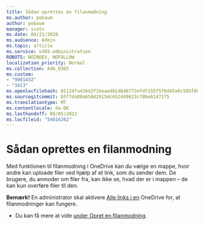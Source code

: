 ```yaml
---
title: Sådan oprettes en filanmodning
ms.author: pebaum
author: pebaum
manager: scotv
ms.date: 04/21/2020
ms.audience: Admin
ms.topic: article
ms.service: o365-administration
ROBOTS: NOINDEX, NOFOLLOW
localization_priority: Normal
ms.collection: Adm_O365
ms.custom:
- "9001432"
- "3413"
ms.openlocfilehash: 01124fa426d2f2beaed81d646773efdf155f5f0d45a9c585f80913b111fa9598
ms.sourcegitcommit: b5f7da89a650d2915dc652449623c78be6247175
ms.translationtype: MT
ms.contentlocale: da-DK
ms.lasthandoff: 08/05/2021
ms.locfileid: "54016262"
---
```

# <a name="how-to-create-a-file-request"></a>Sådan oprettes en filanmodning

Med funktionen til filanmodning i OneDrive kan du vælge en mappe, hvor andre kan uploade filer ved hjælp af et link, som du sender dem. De brugere, du anmoder om filer fra, kan ikke se, hvad der er i mappen – de kan kun overføre filer til den.

**Bemærk!** En administrator skal aktivere [Alle links i en](https://docs.microsoft.com/sharepoint/turn-external-sharing-on-or-off) OneDrive for, at filanmodninger kan fungere.

- Du kan få mere at vide [under Opret en filanmodning](https://support.office.com/article/create-a-file-request-f54aa7f8-2589-4421-b351-d415fc3b83af).
